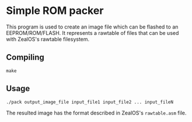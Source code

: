 # Simple ROM packer

This program is used to create an image file which can be flashed to an EEPROM/ROM/FLASH. It represents a rawtable
of files that can be used with ZealOS's rawtable filesystem.

## Compiling

```
make
```

## Usage

```
./pack output_image_file input_file1 input_file2 ... input_fileN
```

The resulted image has the format described in ZealOS's `rawtable.asm` file.
